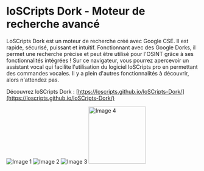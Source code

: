 # loSCripts Dork - Moteur de recherche avancé

LoSCripts Dork est un moteur de recherche créé avec Google CSE. Il est rapide, sécurisé, puissant et intuitif. Fonctionnant avec des Google Dorks, il permet une recherche précise et peut être utilisé pour l'OSINT grâce à ses fonctionnalités intégrées ! Sur ce navigateur, vous pourrez apercevoir un assistant vocal qui facilite l'utilisation du logiciel loSCripts pro en permettant des commandes vocales. Il y a plein d'autres fonctionnalités à découvrir, alors n'attendez pas.

Découvrez loSCripts Dork : [https://loscripts.github.io/loSCripts-Dork/](https://loscripts.github.io/loSCripts-Dork/)

![Image 1](https://github.com/loSCripts/loSCripts-Dork/assets/130851524/38b311f3-cadd-487f-99fe-c3df1d8bb60d)
![Image 2](https://github.com/loSCripts/loSCripts-Dork/assets/130851524/3594e76d-a051-4221-a9be-50d687c07fdb)
![Image 3](https://github.com/loSCripts/loSCripts-Dork/assets/130851524/36ef749f-613a-40aa-9653-0a3fe40c0ad5)
<img src="https://github.com/loSCripts/loSCripts-Dork/assets/130851524/d889eb45-1ac4-4795-95f2-04c7cbc2afb3" width="150" height="150" alt="Image 4" style="display:inline; margin-right: 10px;">
